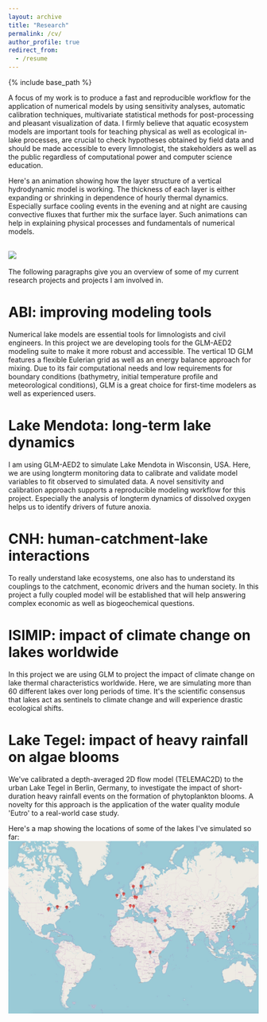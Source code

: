 ```yaml
---
layout: archive
title: "Research"
permalink: /cv/
author_profile: true
redirect_from:
  - /resume
---
```


{% include base_path %}

A focus of my work is to produce a fast and reproducible workflow for the application of numerical models by using sensitivity analyses, automatic calibration techniques, multivariate statistical methods for post-processing and pleasant visualization of data. I firmly believe that aquatic ecosystem models are important tools for teaching physical as well as ecological in-lake processes, are crucial to check hypotheses obtained by field data and should be made accessible to every limnologist, the stakeholders as well as the public regardless of computational power and computer science education.

Here's an animation showing how the layer structure of a vertical hydrodynamic model is working. The thickness of each layer is either expanding or shrinking in dependence of hourly thermal dynamics. Especially surface cooling events in the evening and at night are causing convective fluxes that further mix the surface layer. Such animations can help in explaining physical processes and fundamentals of numerical models.

<br/><img src='/images/glm_layer.gif'>

The following paragraphs give you an overview of some of my current research projects and projects I am involved in.

ABI: improving modeling tools
======
Numerical lake models are essential tools for limnologists and civil engineers. In this project we are developing tools for the GLM-AED2 modeling suite to make it more robust and accessible. The vertical 1D GLM features a flexible Eulerian grid as well as an energy balance approach for mixing. Due to its fair computational needs and low requirements for boundary conditions (bathymetry, initial temperature profile and meteorological conditions), GLM is a great choice for first-time modelers as well as experienced users.

Lake Mendota: long-term lake dynamics
======
I am using GLM-AED2 to simulate Lake Mendota in Wisconsin, USA. Here, we are using longterm monitoring data to calibrate and validate model variables to fit observed to simulated data. A novel sensitivity and calibration approach supports a reproducible modeling workflow for this project. Especially the analysis of longterm dynamics of dissolved oxygen helps us to identify drivers of future anoxia.

CNH: human-catchment-lake interactions
======
To really understand lake ecosystems, one also has to understand its couplings to the catchment, economic drivers and the human society. In this project a fully coupled model will be established that will help answering complex economic as well as biogeochemical questions.

ISIMIP: impact of climate change on lakes worldwide
======
In this project we are using GLM to project the impact of climate change on lake thermal characteristics worldwide. Here, we are simulating more than 60 different lakes over long periods of time. It's the scientific consensus that lakes act as sentinels to climate change and will experience drastic ecological shifts.

Lake Tegel: impact of heavy rainfall on algae blooms
======
We've calibrated a depth-averaged 2D flow model (TELEMAC2D) to the urban Lake Tegel in Berlin, Germany, to investigate the impact of short-duration heavy rainfall events on the formation of phytoplankton blooms. A novelty for this approach is the application of the water quality module 'Eutro' to a real-world case study.

Here's a map showing the locations of some of the lakes I've simulated so far:
<br/><img src='/images/lakes.jpg'>
